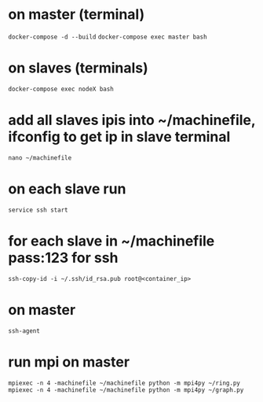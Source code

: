 # on master (terminal)
`docker-compose -d --build`
`docker-compose exec master bash`
# on slaves (terminals)
`docker-compose exec nodeX bash`
# add all slaves ipis into ~/machinefile, ifconfig to get ip in slave terminal
`nano ~/machinefile`
# on each slave run
`service ssh start`
# for each slave in ~/machinefile pass:123 for ssh
`ssh-copy-id -i ~/.ssh/id_rsa.pub root@<container_ip>`
# on master
`ssh-agent`
# run mpi on master
`mpiexec -n 4 -machinefile ~/machinefile python -m mpi4py ~/ring.py`
`mpiexec -n 4 -machinefile ~/machinefile python -m mpi4py ~/graph.py`